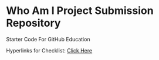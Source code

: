 # Who Am I Project Submission Repository
Starter Code For GitHub Education

Hyperlinks for Checklist: <a href="https://github.com/QEHS-Websites/Who-Am-I">Click Here</a>
